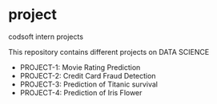 # project
codsoft intern projects

This repository contains different projects on DATA SCIENCE

* PROJECT-1: Movie Rating Prediction
* PROJECT-2: Credit Card Fraud Detection
* PROJECT-3: Prediction of Titanic survival
* PROJECT-4: Prediction of Iris Flower
